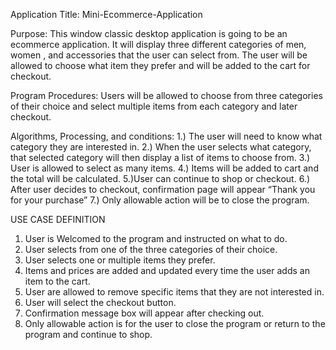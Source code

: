 
Application Title: Mini-Ecommerce-Application

Purpose: This window classic desktop application is going to be an ecommerce application. It will display three different categories of men, women , and accessories that the user can select from. The user will be allowed to choose what item they prefer and will be added to the cart for checkout. 

Program Procedures: Users will be allowed to choose from three categories of their choice and select multiple items from each category and later checkout. 

Algorithms, Processing, and conditions: 
1.) The user will need to know what category they are interested in. 
2.) When the user selects what category, that selected category will then display a list of items to choose from.
3.) User is allowed to select as many items.
4.) Items will be added to cart and the total will be calculated. 
5.)User can continue to shop or checkout.
6.) After user decides to checkout, confirmation page will appear “Thank you for your purchase”
7.) Only allowable action will be to close the program. 


USE CASE DEFINITION 
1. User is Welcomed to the program and instructed on what to do.
2. User selects from one of the three categories of their choice.
3. User selects one or multiple items they prefer.
4. Items and prices are added and updated every time the user adds an item to the cart. 
5. User are allowed to remove specific items that they are not interested in. 
6. User will select the checkout button.
7. Confirmation message box  will appear after checking out.
8. Only allowable action is for the user to close the program or return to the program and continue to shop. 


